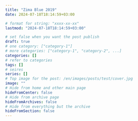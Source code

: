 ```yaml
---
title: "Zima Blue 2019"
date: 2024-07-18T18:14:59+03:00

# format for string: "xxxx-xx-xx"
lastmod: "2024-07-18T18:14:59+03:00"

# set false when you want the post publish
draft: true
# one category: ["category-1"]
# more categories: ["category-1", "category-2", ...]
categories: []
# refer to categories
tags: []
# seires
series: []
# Top image for the post: /en/images/posts/test/cover.jpg
image: ""
# Hide from home and other main page
hideFromCenter: false
# Hide from archive page
hideFromArchives: false
# Hide from everything but the archive
hideFromSection: false
---
```


<!--more-->